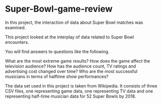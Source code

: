 # Super-Bowl-game-review
In this project, the interaction of data about Super Bowl matches was examined.

This project looked at the interplay of data related to Super Bowl encounters.

You will find answers to questions like the following.

What are the most extreme game results?
How does the game affect the television audience?
How has the audience count, TV ratings and advertising cost changed over time?
Who are the most successful musicians in terms of halftime show performances?

The data set used in this project is taken from Wikipedia. It consists of three CSV files, one representing game data, one representing TV data and one representing half-time musician data for 52 Super Bowls by 2018.
